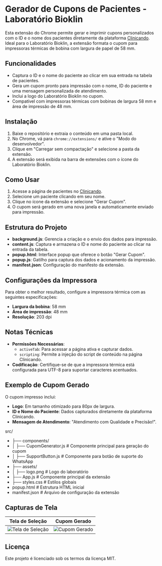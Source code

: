 # Gerador de Cupons de Pacientes - Laboratório Bioklin

Esta extensão do Chrome permite gerar e imprimir cupons personalizados com o ID e o nome dos pacientes diretamente da plataforma [Clinicando](https://app.clinicando.med.br). Ideal para o Laboratório Bioklin, a extensão formata o cupom para impressoras térmicas de bobina com largura de papel de 58 mm.

## Funcionalidades

- Captura o ID e o nome do paciente ao clicar em sua entrada na tabela de pacientes.
- Gera um cupom pronto para impressão com o nome, ID do paciente e uma mensagem personalizada de atendimento.
- Inclui a logo do Laboratório Bioklin no cupom.
- Compatível com impressoras térmicas com bobinas de largura 58 mm e área de impressão de 48 mm.

## Instalação

1. Baixe o repositório e extraia o conteúdo em uma pasta local.
2. No Chrome, vá para `chrome://extensions/` e ative o "Modo do desenvolvedor".
3. Clique em "Carregar sem compactação" e selecione a pasta da extensão.
4. A extensão será exibida na barra de extensões com o ícone do Laboratório Bioklin.

## Como Usar

1. Acesse a página de pacientes no [Clinicando](https://app.clinicando.med.br/pacientes).
2. Selecione um paciente clicando em seu nome.
3. Clique no ícone da extensão e selecione "Gerar Cupom".
4. O cupom será gerado em uma nova janela e automaticamente enviado para impressão.

## Estrutura do Projeto

- **background.js**: Gerencia a criação e o envio dos dados para impressão.
- **content.js**: Captura e armazena o ID e nome do paciente ao clicar na entrada da tabela.
- **popup.html**: Interface popup que oferece o botão "Gerar Cupom".
- **popup.js**: Gatilho para captura dos dados e acionamento da impressão.
- **manifest.json**: Configuração do manifesto da extensão.

## Configurações da Impressora

Para obter o melhor resultado, configure a impressora térmica com as seguintes especificações:
- **Largura da bobina**: 58 mm
- **Área de impressão**: 48 mm
- **Resolução**: 203 dpi

## Notas Técnicas

- **Permissões Necessárias**:
  - `activeTab`: Para acessar a página ativa e capturar dados.
  - `scripting`: Permite a injeção do script de conteúdo na página Clinicando.
- **Codificação**: Certifique-se de que a impressora térmica está configurada para UTF-8 para suportar caracteres acentuados.

## Exemplo de Cupom Gerado

O cupom impresso inclui:
- **Logo**: Em tamanho otimizado para 80px de largura.
- **ID e Nome do Paciente**: Dados capturados diretamente da plataforma Clinicando.
- **Mensagem de Atendimento**: "Atendimento com Qualidade e Precisão!".


src/
- ├── components/
- │   ├── CupomGenerator.js      # Componente principal para geração do cupom
- │   ├── SupportButton.js       # Componente para botão de suporte do WhatsApp
- ├── assets/
- │   ├── logo.png               # Logo do laboratório
- ├── App.js                     # Componente principal da extensão
- ├── styles.css                 # Estilos globais
- popup.html                     # Estrutura HTML inicial
- manifest.json                  # Arquivo de configuração da extensão


## Capturas de Tela

| Tela de Seleção | Cupom Gerado |
|-----------------|--------------|
| ![Tela de Seleção](./screenshots/tela-selecao.png) | ![Cupom Gerado](./screenshots/cupom-gerado.png) |

## Licença

Este projeto é licenciado sob os termos da licença MIT.
